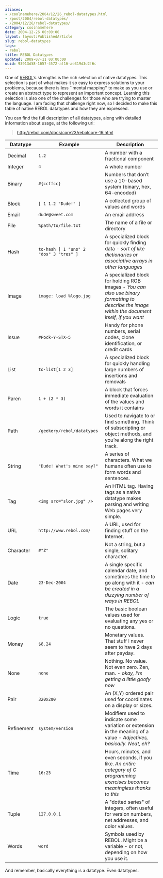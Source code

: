 ```yaml
---
aliases:
- /coolnamehere/2004/12/26_rebol-datatypes.html
- /post/2004/rebol-datatypes/
- /2004/12/26/rebol-datatypes/
category: coolnamehere
date: 2004-12-26 00:00:00
layout: layout:PublishedArticle
slug: rebol-datatypes
tags:
- rebol
title: REBOL Datatypes
updated: 2009-07-11 00:00:00
uuid: 93913d58-1657-4572-af16-ae319d3d2f6c
---
```


One of [REBOL](http://www.rebol.com/)’s strengths is the rich selection
of native datatypes. This selection is part of what makes it so easy to
express solutions to your problems, because there is less \`\`mental
mapping'' to make as you use or create an abstract type to represent an
important concept. Learning this selection is also one of the challenges
for those who are trying to master the language. I am facing that
challenge right now, so I decided to make this table of native REBOL
datatypes and how they are expressed.

You can find the full description of all datatypes, along with detailed
information about usage, at the following url:

> <http://rebol.com/docs/core23/rebolcore-16.html>


| Datatype   | Example                                | Description
| ---------- | -------------------------------------- | -----------
| Decimal    | `1.2`                                  | A number with a fractional component
| Integer    | `4`                                    | A whole number
| Binary     | `#{ccffcc}`                            | Numbers that don’t use a 10-based system (binary, hex, 64-encoded)
| Block      | `[ 1 1.2 "Dude!" ]`                    | A collected group of values and words
| Email      | `dude@sweet.com`                       | An email address
| File       | `%path/to/file.txt`                    | The name of a file or directory
| Hash       | `to-hash [ 1 "uno" 2 "dos" 3 "tres" ]` | A specialized block for quickly finding data - _sort of like dictionaries or associative arrays in other languages_
| Image      | `image: load %logo.jpg`                | A specialized block for holding RGB images - _You can also use binary formatting to describe the image within the document itself, if you want_
| Issue      | `#Pock-Y-STX-5`                        | Handy for phone numbers, serial codes, clone identification, or credit cards
| List       | `to-list[1 2 3]`                       | A specialized block for quickly handling large numbers of insertions and removals
| Paren      | `1 + (2 * 3)`                          | A block that forces immediate evaluation of the values and words it contains
| Path       | `/geekery/rebol/datatypes`             | Used to navigate to or find something. Think of subscripting or object methods, and you’re along the right track.
| String     | `"Dude! What's mine say?"`             | A series of characters. What we humans often use to form words and sentences.
| Tag        | `<img src="slor.jpg" />`               | An HTML tag. Having tags as a native datatype makes parsing and writing Web pages very simple.
| URL        | `http://www.rebol.com/`                | A URL, used for finding stuff on the Internet.
| Character  | `#"Z"`                                 | Not a string, but a single, solitary character.
| Date       | `23-Dec-2004`                          | A single specific calendar date, and sometimes the time to go along with it - _can be created in a dizzying number of ways in REBOL_
| Logic      | `true`                                 | The basic boolean values used for evaluating any yes or no questions.
| Money      | `$8.24`                                | Monetary values. That stuff I never seem to have 2 days after payday.
| None       | `none`                                 | Nothing. No value. Not even zero. Zen, man. - _okay, I’m getting a little goofy now_
| Pair       | `320x200`                              | An (X,Y) ordered pair used for coordinates on a display or sizes.
| Refinement | `system/version`                       | Modifiers used to indicate some variation or extension in the meaning of a value - _Adjectives, basically. Neat, eh?_
| Time       | `16:25`                                | Hours, minutes, and even seconds, if you like. _An entire category of C programming exercises becomes meaningless thanks to this_
| Tuple      | `127.0.0.1`                            | A "dotted series" of integers, often useful for version numbers, net addresses, and color values.
| Words      | `word`                                 | Symbols used by REBOL. Might be a variable - or not, depending on how you use it.

And remember, basically everything is a datatype. Even datatypes.